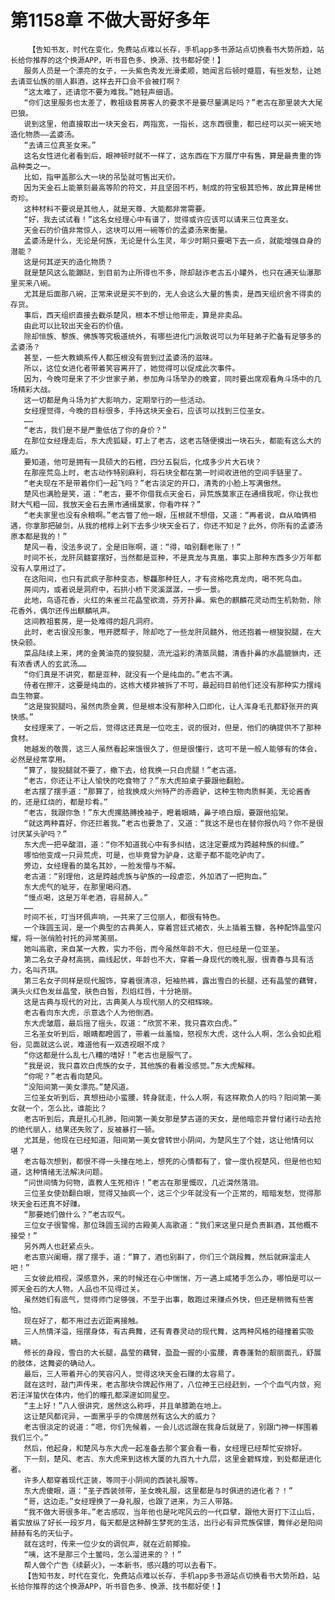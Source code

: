 # 第1158章 不做大哥好多年
        【告知书友，时代在变化，免费站点难以长存，手机app多书源站点切换看书大势所趋，站长给你推荐的这个换源APP，听书音色多、换源、找书都好使！】
       服务人员是一个漂亮的女子，一头紫色秀发光滑柔顺，她闻言后顿时蹙眉，有些发愁，让她去请亚仙族的丽人斟酒，这样去开口会不会被打啊？
       “这太难了，还请您不要为难我。”她轻声细语。
       “你们这里服务也太差了，教祖级套房客人的要求不是要尽量满足吗？”老古在那里装大大尾巴狼。
       说到这里，他直接取出一块天金石，两指宽，一指长，这东西很重，都已经可以买一碗天地造化物质——孟婆汤。
       “去请三位真圣女来。”
       这名女性进化者看到后，眼神顿时就不一样了，这东西在下方展厅中有售，算是最贵重的饰品种类之一。
       比如，指甲盖那么大一块的吊坠就可售出天价。
       因为天金石上能篆刻最高等阶的符文，并且坚固不朽，制成的符宝极其恐怖，故此算是稀世奇珍。
       这种材料不要说是其他人，就是天尊、大能都非常需要。
       “好，我去试试看！”这名女经理心中有谱了，觉得或许应该可以请来三位真圣女。
       天金石的价值非常惊人，这块可以用一碗等价的孟婆汤来衡量。
       孟婆汤是什么，无论是何族，无论是什么生灵，年少时期只要喝下去一点，就能增强自身的潜能？
       这是何其逆天的造化物质？
       就是楚风这么能蹦跶，到目前为止所得也不多，除却敲诈老古五小罐外，也只在通天仙瀑那里买来八碗。
       尤其是后面那八碗，正常来说是买不到的，无人会这么大量的售卖，是西天组织舍不得卖的存货。
       事后，西天组织直接去截杀楚风，根本不想让他带走，算是非卖品。
       由此可以比较出天金石的价值。
       除却恒族、黎族、佛族等究极道统外，有哪些进化门派敢说可以为年轻弟子贮备有足够多的孟婆汤？
       甚至，一些大教嫡系传人都压根没有尝到过孟婆汤的滋味。
       所以，这位女进化者带着笑容离开了，她觉得可以促成此次事件。
       因为，今晚可是来了不少世家子弟，参加角斗场举办的晚宴，同时要出席观看角斗场中的几场精彩大战。
       这一切都是角斗场为扩大影响力，定期举行的一些活动。
       女经理觉得，今晚的目标很多，手持这块天金石，应该可以找到三位圣女。
       ……
       “老古，我们是不是严重低估了你的身价？”
       在那位女经理走后，东大虎狐疑，盯上了老古，这老古随便摸出一块石头，都能有这么大的威力。
       要知道，他可是拥有一具硕大的石棺，四分五裂后，化成多少片大石块？
       在那座荒岛上时，老古动作特别麻利，将石块全都在第一时间收进他的空间手链里了。
       “老夫现在不是带着你们一起飞吗？”老古淡定的开口，清秀的小脸上写满傲然。
       楚风也满脸是笑，道：“老古，要不你借我点天金石，异荒族莫家正在通缉我呢，你让我也财大气粗一回，我放天金石去黑市通缉莫家，你看咋样？”
       “老夫家里也没有余粮啊。”老古瞥了他一眼，压根就不想借，又道：“再者说，自从咱俩相遇，你拿那把破剑，从我的棺椁上剁下去多少块天金石了，你还不知足？此外，你所有的孟婆汤原本都是我的！”
       楚风一看，没法多说了，全是旧账啊，道：“得，咱别翻老账了！”
       时间不长，龙肝凤髓宴摆好，当然都是亚种，不是真龙与真凰，事实上那种东西多少万年都没有人享用过了。
       在这阳间，也只有武疯子那种变态，黎龘那种狂人，才有资格吃真龙肉，喝不死鸟血。
       房间内，或者说是洞府中，石拱小桥下灵溪潺潺，一步一景。
       此地，鸟语花香，火红的朱雀兰花晶莹欲滴，芬芳扑鼻。紫色的麒麟花灵动而生机勃勃，除花香外，偶尔还传出麒麟吼声。
       这间教祖套房，是一处难得的超凡洞府。
       此时，老古很没形象，甩开腮帮子，除却吃了一些龙肝凤髓外，他还抱着一根狻猊腿，在大快朵颐。
       菜品陆续上来，烤的金黄油亮的狻猊腿，流光溢彩的清蒸凤髓，清香扑鼻的水晶貔貅肉，还有浓香诱人的玄武汤……
       “你们真是不讲究，都是亚种，就没有一个是纯血的。”老古不满。
       侍者在擦汗，这要是纯血的，这栋大楼非被拆了不可，最起码目前他们还没有那种实力摆纯血生物宴。
       “这是狻猊腿吗，虽然肉质金黄，但是根本没有那种入口即化，让人浑身毛孔都舒张开的爽快感。”
       女经理来了，一听之后，觉得这还真是一位吃主，说的很对，但是，他们的确提供不了那种食材。
       她越发的敬畏，这三人虽然看起来饿很久了，但是很懂行，这可不是一般人能够有的体会，必然是经常享用。
       “算了，狻猊腿就不要了，撤下去，给我换一只白虎腿！”老古道。
       “老古，你还让不让人愉快的吃食物了？”东大虎拍桌子要跟他翻脸。
       老古摆了摆手道：“那算了，给我换成火州特产的赤霞驴，这种生物肉质鲜美，无论酱香的，还是红烧的，都是珍肴。”
       “老古，我跟你急！”东大虎摞胳膊挽袖子，瞪着眼睛，鼻子喷白烟，要跟他掐架。
       “就这两种喜好，你还拦着我。”老古也要急了，又道：“我这不是也在替你报仇吗？你不是很讨厌某头驴吗？”
       东大虎一把辛酸泪，道：“你不知道我心中有多纠结，这注定要成为跨越种族的纠缠。”
       哪怕他变成一只异荒虎，可是，也毕竟曾为驴身，这辈子都不能吃驴肉了。
       旁边，女经理看的莫名其妙，一脸发懵与不解。
       老古道：“别理他，这是跨越虎族与驴族的一段虐恋，外加洒了一把狗血。”
       东大虎气的呲牙，在那里喝闷酒。
       “慢点喝，这是万年老酒，容易醉人。”
       ……
       时间不长，叮当环佩声响，一共来了三位丽人，都很有特色。
       一个珠圆玉润，是一个典型的古典美人，穿着宫廷式裙衣，头上插着玉簪，各种配饰晶莹闪耀，将一张俏脸衬托的异常美丽。
       她叫高歌，来自某一大教，实力不俗，而今虽然年龄不大，但已经是一位亚圣。
       第二名女子身材高挑，曲线起伏，年龄也不大，穿着一身现代的晚礼服，很青春与具有活力，名叫齐琪。
       第三名女子同样是现代服饰，穿着很清凉，短袖热裤，露出雪白的长腿，还有晶莹的藕臂，满头火红色发丝晶莹，肤色白皙，烈焰红唇，十分艳丽。
       这是古典与现代的对比，古典美人与现代丽人的交相辉映。
       老古看向东大虎，示意选个人为他倒酒。
       东大虎皱眉，最后摇了摇头，叹道：“欣赏不来，我只喜欢白虎。”
       三名圣女听到后，眼睛都瞪圆了，带着一丝羞恼，怒视东大虎，这什么人啊，怎么会如此粗俗，见面就这么说，难道他有一双透视眼不成？
       “你这都是什么乱七八糟的嗜好！”老古也是服气了。
       “我是说，我只喜欢白虎族的女子，其他族的看着没感觉。”东大虎解释。
       “你呢？”老古看向楚风。
       “没阳间第一美女漂亮。”楚风道。
       三位圣女听到后，真想扭动小蛮腰，转身就走，什么人啊，有这样欺负人的吗？阳间第一美女就一个，怎么比，谁能比？
       老古听到后，真是扎心扎肺，阳间第一美女那是梦古道的天女，是他暗恋并曾付诸行动去抢的绝代丽人，结果还失败了，反被暴打一顿。
       尤其是，他现在已经知道，阳间第一美女曾转世小阴间，为楚风生了个娃，这让他情何以堪？
       老古每次想到，都恨不得一头撞在地上，想死的心情都有了，曾一度仇视楚风，但是他也知道，这种情绪无法解决问题。
       “问世间情为何物，直教人生死相许！”老古在那里慨叹，几近潸然落泪。
       三位圣女使劲翻白眼，觉得又抽疯一个，这三个少年就没有一个正常的，暗暗发愁，觉得那块天金石还真不好赚。
       “那要她们做什么？”老古叹气。
       三位女子很警惕，那位珠圆玉润的古殿美人高歌道：“我们来这里只是负责斟酒，其他概不接受！”
       另外两人也赶紧点头。
       老古意兴阑珊，摆了摆手，道：“算了，酒也别斟了，你们三个跳段舞，然后就麻溜走人吧！”
       三女彼此相视，深感意外，来的时候还在心中惴惴，万一遇上咸猪手怎么办，哪怕是可以一掷天金石的大人物，人品也不见得过关。
       虽然她们有底气，觉得师门足够强，不至于出事，敢跑过来赚点外快，但还是稍微有些害怕。
       现在好了，都不用过去近距离接触。
       三人热情洋溢，摇摆身体，有古典舞，还有青春灵动的现代舞，这两种风格的碰撞着实吸睛。
       修长的身段，雪白的大长腿，晶莹的藕臂，盈盈一握的小蛮腰，青春蓬勃的靓丽面孔，舒展的肢体，这舞姿的确动人。
       最后，三人带着开心的笑容闪人，觉得这块天金石赚的太容易了。
       就在这时，敲门声传来，老古那块令牌起作用了，八位神王已经赶到，一个个血气内敛，宛若汪洋蛰伏在体内，他们的瞳孔都深邃如同星空。
       “主上好！”八人很讲究，居然这么称呼，并且单膝跪在地上。
       这让楚风都诧异，一面黑乎乎的令牌居然有这么大的威力？
       老古很淡定的说道：“嗯，你们先候着，一会儿远远跟在我身后就是了，别跟门神一样围着我们三个。”
       然后，他起身，和楚风与东大虎一起准备去那个宴会看一看，女经理已经帮忙安排好。
       下一刻，楚风、老古、东大虎来到这栋大厦的九百九十九层，这里金碧辉煌，到处都是进化者。
       许多人都穿着现代正装，等同于小阴间的西装礼服等。
       东大虎傻眼，道：“圣子西装领带，圣女晚礼服，这里都是与时俱进的进化者？！”
       “哥，这边走。”女经理换了一身礼服，也跟了进来，为三人带路。
       “我不做大哥很多年。”老古感叹，当年他也是叱咤风云的一代巨擘，跟他大哥打下江山后，着实放纵了好长一段岁月，每天都是这种醉生梦死的生活，出行必有异荒族保镖，舞伴必是阳间赫赫有名的天仙子。
       就在这时，传来一位少女的调侃声，就在近前揶揄。
       “咦，这不是那三个土鳖吗，怎么溜进来的？！”
       帮人做个广告《续薪火》，一本新书，感兴趣的可以去看下。
       【告知书友，时代在变化，免费站点难以长存，手机app多书源站点切换看书大势所趋，站长给你推荐的这个换源APP，听书音色多、换源、找书都好使！】